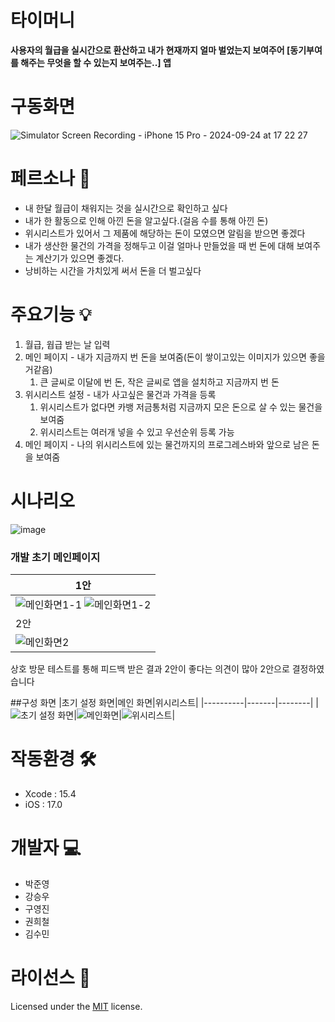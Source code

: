 # 타이머니
**사용자의 월급을 실시간으로 환산하고 내가 현재까지 얼마 벌었는지 보여주어 [동기부여를 해주는 무엇을 할 수 있는지 보여주는..] 앱**

# 구동화면
![Simulator Screen Recording - iPhone 15 Pro - 2024-09-24 at 17 22 27](https://github.com/user-attachments/assets/d30924ce-dbf2-4adc-affd-7fbd54d6d869)

# 페르소나 👥
- 내 한달 월급이 채워지는 것을 실시간으로 확인하고 싶다
- 내가 한 활동으로 인해 아낀 돈을 알고싶다.(걸음 수를 통해 아낀 돈)
- 위시리스트가 있어서 그 제품에 해당하는 돈이 모였으면 알림을 받으면 좋겠다
- 내가 생산한 물건의 가격을 정해두고 이걸 얼마나 만들었을 때 번 돈에 대해 보여주는 계산기가 있으면 좋겠다.
- 낭비하는 시간을 가치있게 써서 돈을 더 벌고싶다

# 주요기능 💡
1. 월급, 웝급 받는 날 입력
2. 메인 페이지 - 내가 지금까지 번 돈을 보여줌(돈이 쌓이고있는 이미지가 있으면 좋을거같음)
    1) 큰 글씨로 이달에 번 돈, 작은 글씨로 앱을 설치하고 지금까지 번 돈
3. 위시리스트 설정 - 내가 사고싶은 물건과 가격을 등록
    1) 위시리스트가 없다면 카뱅 저금통처럼 지금까지 모은 돈으로 살 수 있는 물건을 보여줌
    2) 위시리스트는 여러개 넣을 수 있고 우선순위 등록 가능
4. 메인 페이지 - 나의 위시리스트에 있는 물건까지의 프로그레스바와 앞으로 남은 돈을 보여줌

# 시나리오
![image](https://github.com/user-attachments/assets/f0ca591c-702a-47c1-b6fe-bad2555c36fb)

### 개발 초기 메인페이지
|1안|
|---|
|![메인화면1-1](https://github.com/user-attachments/assets/4d51462b-4ccc-46b6-a4e1-66b35ca5d577) ![메인화면1-2](https://github.com/user-attachments/assets/529b316a-621a-4505-9d27-27dd998de810)|
|2안|
|![메인화면2](https://github.com/user-attachments/assets/ca7cd991-6efe-473c-bc4c-fb47c7fc1a35)|

상호 방문 테스트를 통해 피드백 받은 결과 2안이 좋다는 의견이 많아 2안으로 결정하였습니다


##구성 화면
|초기 설정 화면|메인 화면|위시리스트|
|----------|-------|--------|
|![초기 설정 화면](https://github.com/user-attachments/assets/4062a074-cc0c-4845-bcdb-a354aeca1c44)|![메인화면](https://github.com/user-attachments/assets/918b67b9-f99d-41d3-acbe-56fc1d9b8965)|![위시리스트](https://github.com/user-attachments/assets/c61f73a6-f7de-45ae-a0c0-46eb8f891bd9)|



# 작동환경 🛠️
- Xcode : 15.4
- iOS : 17.0

# 개발자 💻
- 박준영
- 강승우
- 구영진
- 권희철
- 김수민

# 라이선스 🧭
Licensed under the [MIT](LICENSE) license.
